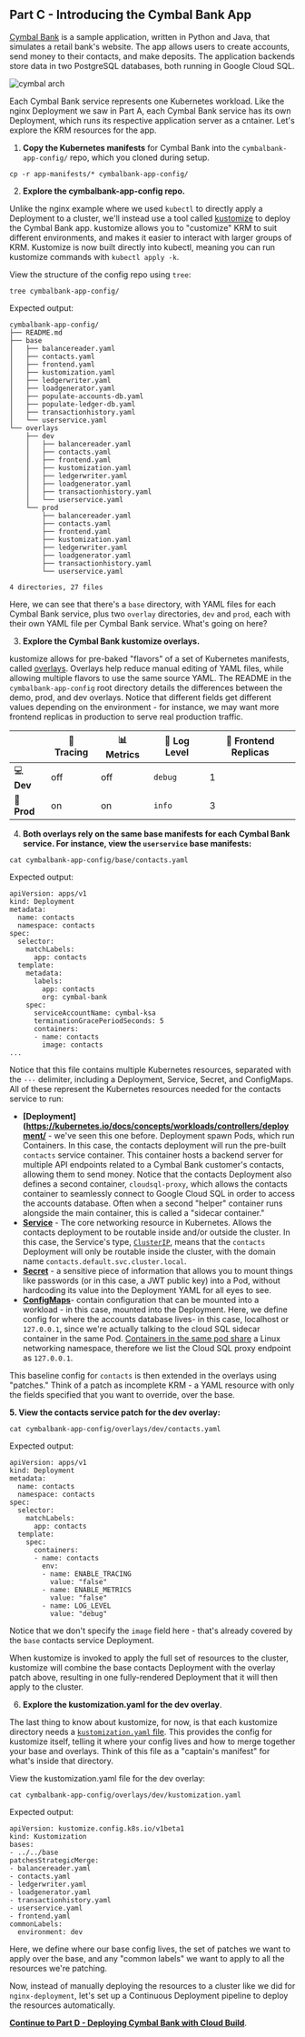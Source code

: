 
## Part C - Introducing the Cymbal Bank App 

[Cymbal Bank](https://github.com/GoogleCloudPlatform/bank-of-anthos) is a sample application, written in Python and Java, that simulates a retail bank's website. The app allows users to create accounts, send money to their contacts, and make deposits. The application backends store data in two PostgreSQL databases, both running in Google Cloud SQL.  

![cymbal arch](screenshots/cymbal-arch.jpg)

Each Cymbal Bank service represents one Kubernetes workload. Like the nginx Deployment we saw in Part A, each Cymbal Bank service has its own Deployment, which runs its respective application server as a cntainer. Let's explore the KRM resources for the app. 

1. **Copy the Kubernetes manifests** for Cymbal Bank into the `cymbalbank-app-config/` repo, which you cloned during setup.

```
cp -r app-manifests/* cymbalbank-app-config/
```

2. **Explore the cymbalbank-app-config repo.** 

Unlike the nginx example where we used `kubectl` to directly apply a Deployment to a cluster, we'll instead use a tool called [kustomize](https://kubectl.docs.kubernetes.io/guides/introduction/kustomize/) to deploy the Cymbal Bank app. kustomize allows you to "customize" KRM to suit different environments, and makes it easier to interact with larger groups of KRM. Kustomize is now built directly into kubectl, meaning you can run kustomize commands with `kubectl apply -k`. 

View the structure of the config repo using `tree`: 

```
tree cymbalbank-app-config/
```

Expected output: 

```
cymbalbank-app-config/
├── README.md
├── base
│   ├── balancereader.yaml
│   ├── contacts.yaml
│   ├── frontend.yaml
│   ├── kustomization.yaml
│   ├── ledgerwriter.yaml
│   ├── loadgenerator.yaml
│   ├── populate-accounts-db.yaml
│   ├── populate-ledger-db.yaml
│   ├── transactionhistory.yaml
│   └── userservice.yaml
└── overlays
    ├── dev
    │   ├── balancereader.yaml
    │   ├── contacts.yaml
    │   ├── frontend.yaml
    │   ├── kustomization.yaml
    │   ├── ledgerwriter.yaml
    │   ├── loadgenerator.yaml
    │   ├── transactionhistory.yaml
    │   └── userservice.yaml
    └── prod
        ├── balancereader.yaml
        ├── contacts.yaml
        ├── frontend.yaml
        ├── kustomization.yaml
        ├── ledgerwriter.yaml
        ├── loadgenerator.yaml
        ├── transactionhistory.yaml
        └── userservice.yaml

4 directories, 27 files
```

Here, we can see that there's a `base` directory, with YAML files for each Cymbal Bank service, plus two `overlay` directories, `dev` and `prod`, each with their own YAML file per Cymbal Bank service. What's going on here? 

3. **Explore the Cymbal Bank kustomize overlays.** 

kustomize allows for pre-baked "flavors" of a set of Kubernetes manifests, called [overlays](https://kubectl.docs.kubernetes.io/guides/config_management/components/). Overlays help reduce manual editing of YAML files, while allowing multiple flavors to use the same source YAML. The README in the `cymbalbank-app-config` root directory details the differences between the demo, prod, and dev overlays. Notice that different fields get different values depending on the environment - for instance, we may want more frontend replicas in production to serve real production traffic. 


|      | 🔎 **Tracing** | 📊 **Metrics** | 📝 **Log Level** | 🏦 **Frontend Replicas** |
|------|---------|---------|-----------|---------------------|
| 💻 **Dev**  | off     | off     | `debug`   | 1                   |
| 🚀 **Prod** | on      | on      | `info`    | 3                   |



4. **Both overlays rely on the same base manifests for each Cymbal Bank service. For instance, view the `userservice` base manifests:** 

```
cat cymbalbank-app-config/base/contacts.yaml
```

Expected output: 

```
apiVersion: apps/v1
kind: Deployment
metadata:
  name: contacts
  namespace: contacts
spec:
  selector:
    matchLabels:
      app: contacts
  template:
    metadata:
      labels:
        app: contacts
        org: cymbal-bank
    spec:
      serviceAccountName: cymbal-ksa
      terminationGracePeriodSeconds: 5
      containers:
      - name: contacts
        image: contacts
...
```

Notice that this file contains multiple Kubernetes resources, separated with the `---` delimiter, including a Deployment, Service, Secret, and ConfigMaps. All of these represent the Kubernetes resources needed for the contacts service to run: 

- **[Deployment](https://kubernetes.io/docs/concepts/workloads/controllers/deployment/** - we've seen this one before. Deployment spawn Pods, which run Containers. In this case, the contacts deployment will run the pre-built `contacts` service container. This container hosts a backend server for multiple API endpoints related to a Cymbal Bank customer's contacts, allowing them to send money. Notice that the contacts Deployment also defines a second container, `cloudsql-proxy`, which allows the contacts container to seamlessly connect to Google Cloud SQL in order to access the accounts database. Often when a second "helper" container runs alongside the main container, this is called a "sidecar container." 
- **[Service](https://kubernetes.io/docs/concepts/services-networking/service/)** - The core networking resource in Kubernetes. Allows the contacts deployment to be routable inside and/or outside the cluster. In this case, the Service's type, [`ClusterIP`](https://kubernetes.io/docs/concepts/services-networking/service/#publishing-services-service-types), means that the `contacts` Deployment will only be routable inside the cluster, with the domain name `contacts.default.svc.cluster.local`. 
- **[Secret](https://kubernetes.io/docs/concepts/configuration/secret/)** - a sensitive piece of information that allows you to mount things like passwords (or in this case, a JWT public key) into a Pod, without hardcoding its value into the Deployment YAML for all eyes to see.  
- **[ConfigMaps](https://kubernetes.io/docs/concepts/configuration/configmap/)**- contain configuration that can be mounted into a workload - in this case, mounted into the Deployment. Here, we define config for where the accounts database lives- in this case, localhost or `127.0.0.1`, since we're actually talking to the cloud SQL sidecar container in the same Pod. [Containers in the same pod share](https://cloud.google.com/kubernetes-engine/docs/concepts/network-overview#pods) a Linux networking namespace, therefore we list the Cloud SQL proxy endpoint as `127.0.0.1`. 

This baseline config for `contacts` is then extended in the overlays using "patches." Think of a patch as incomplete KRM - a YAML resource with only the fields specified that you want to override, over the base. 


**5. View the contacts service patch for the dev overlay:** 

```
cat cymbalbank-app-config/overlays/dev/contacts.yaml 
```

Expected output: 

```
apiVersion: apps/v1
kind: Deployment
metadata:
  name: contacts
  namespace: contacts
spec:
  selector:
    matchLabels:
      app: contacts
  template: 
    spec: 
      containers:
      - name: contacts
        env:
        - name: ENABLE_TRACING
          value: "false"
        - name: ENABLE_METRICS
          value: "false"
        - name: LOG_LEVEL
          value: "debug"
```

Notice that we don't specify the `image` field here - that's already covered by the `base` contacts service Deployment. 

When kustomize is invoked to apply the full set of resources to the cluster, kustomize will combine the base contacts Deployment with the overlay patch above, resulting in one fully-rendered Deployment that it will then apply to the cluster. 

6. **Explore the kustomization.yaml for the dev overlay**. 

The last thing to know about kustomize, for now, is that each kustomize directory needs a [`kustomization.yaml` file](https://kubectl.docs.kubernetes.io/references/kustomize/glossary/#kustomization). This provides the config for kustomize itself, telling it where your config lives and how to merge together your base and overlays. Think of this file as a "captain's manifest" for what's inside that directory. 

View the kustomization.yaml file for the dev overlay: 

```
cat cymbalbank-app-config/overlays/dev/kustomization.yaml 
```

Expected output: 

```
apiVersion: kustomize.config.k8s.io/v1beta1
kind: Kustomization
bases:
- ../../base
patchesStrategicMerge:
- balancereader.yaml
- contacts.yaml
- ledgerwriter.yaml
- loadgenerator.yaml
- transactionhistory.yaml
- userservice.yaml
- frontend.yaml
commonLabels:
  environment: dev
```

Here, we define where our base config lives, the set of patches we want to apply over the base, and any "common labels" we want to apply to all the resources we're patching.  

Now, instead of manually deploying the resources to a cluster like we did for `nginx-deployment`, let's set up a Continuous Deployment pipeline to deploy the resources automatically.  

**[Continue to Part D - Deploying Cymbal Bank with Cloud Build](partD-cloud-build-cd.md)**.